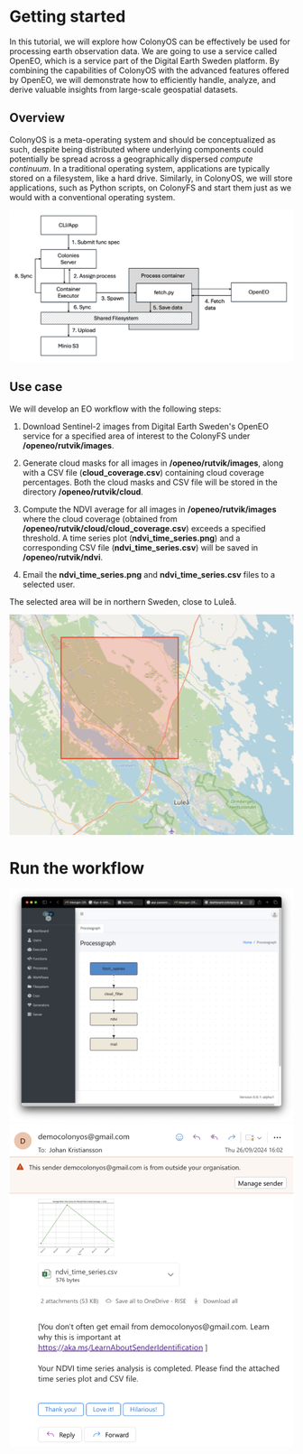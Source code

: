# Getting started
In this tutorial, we will explore how ColonyOS can be effectively be used for processing earth observation data. We are going to use a service called OpenEO, which is a service part of the Digital Earth Sweden platform. By combining the capabilities of ColonyOS with the advanced features offered by OpenEO, we will demonstrate how to efficiently handle, analyze, and derive valuable insights from large-scale geospatial datasets.

## Overview
ColonyOS is a meta-operating system and should be conceptualized as such, despite being distributed where underlying components could potentially be spread across a geographically dispersed *compute continuum*. In a traditional operating system, applications are typically stored on a filesystem, like a hard drive. Similarly, in ColonyOS, we will store applications, such as Python scripts, on ColonyFS and start them just as we would with a conventional operating system.

<img src="arch.png">

## Use case
We will develop an EO workflow with the following steps:

1. Download Sentinel-2 images from Digital Earth Sweden's OpenEO service for a specified area of interest to the ColonyFS under **/openeo/rutvik/images**.

2. Generate cloud masks for all images in **/openeo/rutvik/images**, along with a CSV file (**cloud_coverage.csv**) containing cloud coverage percentages. Both the cloud masks and CSV file will be stored in the directory **/openeo/rutvik/cloud**.

3. Compute the NDVI average for all images in **/openeo/rutvik/images** where the cloud coverage (obtained from **/openeo/rutvik/cloud/cloud_coverage.csv**) exceeds a specified threshold. A time series plot (**ndvi_time_series.png**) and a corresponding CSV file (**ndvi_time_series.csv**) will be saved in **/openeo/rutvik/ndvi**.

4. Email the **ndvi_time_series.png** and **ndvi_time_series.csv** files to a selected user.

The selected area will be in northern Sweden, close to Luleå.

<img src="rutvik.png">

# Run the workflow

<img src="workflow.png">
<img src="mail.png">



